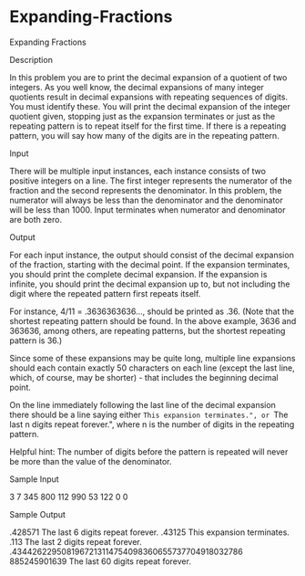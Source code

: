 # Expanding-Fractions

Expanding Fractions

Description

In this problem you are to print the decimal expansion of a quotient of two integers. As you well know, the decimal expansions of many integer quotients result in decimal expansions with repeating sequences of digits. You must identify these. You will print the decimal expansion of the integer quotient given, stopping just as the expansion terminates or just as the repeating pattern is to repeat itself for the first time. If there is a repeating pattern, you will say how many of the digits are in the repeating pattern.

Input

There will be multiple input instances, each instance consists of two positive integers on a line. The first integer represents the numerator of the fraction and the second represents the denominator. In this problem, the numerator will always be less than the denominator and the denominator will be less than 1000. Input terminates when numerator and denominator are both zero.

Output

For each input instance, the output should consist of the decimal expansion of the fraction, starting with the decimal point. If the expansion terminates, you should print the complete decimal expansion. If the expansion is infinite, you should print the decimal expansion up to, but not including the digit where the repeated pattern first repeats itself.

For instance, 4/11 = .3636363636..., should be printed as .36. (Note that the shortest repeating pattern should be found. In the above example, 3636 and 363636, among others, are repeating patterns, but the shortest repeating pattern is 36.)

Since some of these expansions may be quite long, multiple line expansions should each contain exactly 50 characters on each line (except the last line, which, of course, may be shorter) - that includes the beginning decimal point.

On the line immediately following the last line of the decimal expansion there should be a line saying either ``This expansion terminates.", or ``The last n digits repeat forever.", where n is the number of digits in the repeating pattern.

Helpful hint: The number of digits before the pattern is repeated will never be more than the value of the denominator.

Sample Input

3 7
345 800
112 990
53 122
0 0

Sample Output

.428571
The last 6 digits repeat forever.
.43125
This expansion terminates.
.113
The last 2 digits repeat forever.
.4344262295081967213114754098360655737704918032786
885245901639
The last 60 digits repeat forever.
